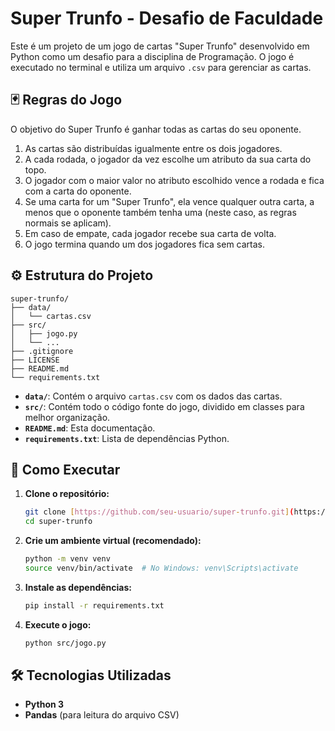 # Super Trunfo - Desafio de Faculdade

Este é um projeto de um jogo de cartas "Super Trunfo" desenvolvido em Python como um desafio para a disciplina de Programação. O jogo é executado no terminal e utiliza um arquivo `.csv` para gerenciar as cartas.

## 🃏 Regras do Jogo

O objetivo do Super Trunfo é ganhar todas as cartas do seu oponente.

1.  As cartas são distribuídas igualmente entre os dois jogadores.
2.  A cada rodada, o jogador da vez escolhe um atributo da sua carta do topo.
3.  O jogador com o maior valor no atributo escolhido vence a rodada e fica com a carta do oponente.
4.  Se uma carta for um "Super Trunfo", ela vence qualquer outra carta, a menos que o oponente também tenha uma (neste caso, as regras normais se aplicam).
5.  Em caso de empate, cada jogador recebe sua carta de volta.
6.  O jogo termina quando um dos jogadores fica sem cartas.

## ⚙️ Estrutura do Projeto

```
super-trunfo/
├── data/
│   └── cartas.csv
├── src/
│   ├── jogo.py
│   └── ...
├── .gitignore
├── LICENSE
├── README.md
└── requirements.txt
```

-   **`data/`**: Contém o arquivo `cartas.csv` com os dados das cartas.
-   **`src/`**: Contém todo o código fonte do jogo, dividido em classes para melhor organização.
-   **`README.md`**: Esta documentação.
-   **`requirements.txt`**: Lista de dependências Python.

## 🚀 Como Executar

1.  **Clone o repositório:**
    ```bash
    git clone [https://github.com/seu-usuario/super-trunfo.git](https://github.com/seu-usuario/super-trunfo.git)
    cd super-trunfo
    ```

2.  **Crie um ambiente virtual (recomendado):**
    ```bash
    python -m venv venv
    source venv/bin/activate  # No Windows: venv\Scripts\activate
    ```

3.  **Instale as dependências:**
    ```bash
    pip install -r requirements.txt
    ```

4.  **Execute o jogo:**
    ```bash
    python src/jogo.py
    ```

## 🛠️ Tecnologias Utilizadas

-   **Python 3**
-   **Pandas** (para leitura do arquivo CSV)